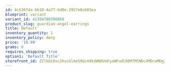 ```yaml
---
id: 4c536fda-bb18-4a77-bd0e-2927e8cb03ea
blueprint: variant
variant_id: 41394780700860
product_slug: guardian-angel-earrings
title: Default
inventory_quantity: 1
inventory_policy: deny
price: '19.99'
grams: 0
requires_shipping: true
option1: 'Default Title'
storefront_id: Z2lkOi8vc2hvcGlmeS9Qcm9kdWN0VmFyaWFudC80MTM5NDc4MDcwMDg2MA==
---
```

